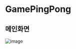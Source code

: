 # GamePingPong

## 메인화면
![image](https://user-images.githubusercontent.com/37132897/155252418-57575e4d-5ea0-4df8-a757-45f341ed2e30.png)


